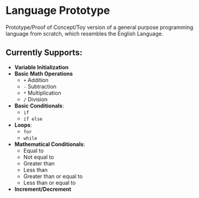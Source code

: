 # Language Prototype

Prototype/Proof of Concept/Toy version of a general purpose programming language from scratch, which resembles the English Language.

## Currently Supports:

- **Variable Initialization**
- **Basic Math Operations**
  - `+` Addition
  - `-` Subtraction
  - `*` Multiplication
  - `/` Division
- **Basic Conditionals**:
  - `if`
  - `if else`
- **Loops**:
  - `for`
  - `while`
- **Mathematical Conditionals**:
  - Equal to
  - Not equal to
  - Greater than
  - Less than
  - Greater than or equal to
  - Less than or equal to
- **Increment/Decrement**

